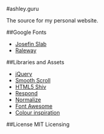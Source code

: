 #ashley.guru

The source for my personal website.

##Google Fonts
- [Josefin Slab](https://fonts.google.com/specimen/Josefin+Slab)
- [Raleway](https://fonts.google.com/specimen/Raleway)

##Libraries and Assets
- [jQuery](https://jquery.com/)
- [Smooth Scroll](https://github.com/cferdinandi/smooth-scroll)
- [HTML5 Shiv](https://github.com/aFarkas/html5shiv)
- [Respond](https://github.com/scottjehl/Respond)
- [Normalize](https://github.com/necolas/normalize.css)
- [Font Awesome](http://fontawesome.io/)
- [Colour inspiration](http://flatuicolors.com/)

##License
MIT Licensing
